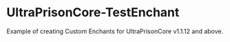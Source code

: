 # UltraPrisonCore-TestEnchant
Example of creating Custom Enchants for UltraPrisonCore v1.1.12 and above.
